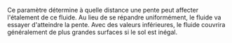 Ce paramètre détermine à quelle distance une pente peut affecter l'étalement de ce fluide. Au lieu de se répandre uniformément, le fluide va essayer d'atteindre la pente. Avec des valeurs inférieures, le fluide couvrira généralement de plus grandes surfaces si le sol est inégal.